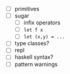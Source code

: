 * [ ] primitives
* [ ] sugar
  * [ ] infix operators
  * [ ] `let f x`
  * [ ] `let (x,y) = ...`
* [ ] type classes?
* [ ] repl
* [ ] haskell syntax?
* [ ] pattern warnings
